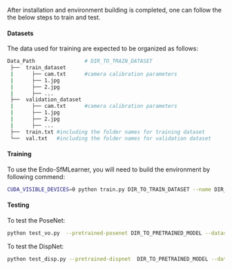 After installation and environment building is completed, one can follow the the below steps to train and test. 

#### Datasets
The data used for training are expected to be organized as follows:
```bash
Data_Path                # DIR_TO_TRAIN_DATASET
 ├──  train_dataset
 |      ├── cam.txt      #camera calibration parameters
 |      ├── 1.jpg
 |      ├── 2.jpg
 |      ├── ...
 ├──  validation_dataset     
 |      ├── cam.txt      #camera calibration parameters
 |      ├── 1.jpg
 |      ├── 2.jpg
 |      ├── ...
 ├──  train.txt #including the folder names for training dataset
 └──  val.txt   #including the folder names for validation dataset

```



#### Training

 To use the Endo-SfMLearner, you will need to build the environment by following commend:

```bash
CUDA_VISIBLE_DEVICES=0 python train.py DIR_TO_TRAIN_DATASET --name DIR_TO_MODELS
```

#### Testing

To test the PoseNet:

```bash
python test_vo.py  --pretrained-posenet DIR_TO_PRETRAINED_MODEL --dataset-dir DIR_TO_TEST_DATASET --output-dir DIR_TO_RESULTS
```
To test the DispNet:

```bash
python test_disp.py --pretrained-dispnet  DIR_TO_PRETRAINED_MODEL --dataset-dir DIR_TO_TEST_DATASET --output-dir DIR_TO_RESULTS
```
